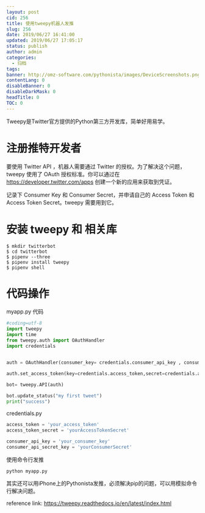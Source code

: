 ```yaml
---
layout: post
cid: 256
title: 使用tweepy机器人发推
slug: 256
date: 2019/06/27 16:41:00
updated: 2019/06/27 17:05:17
status: publish
author: admin
categories: 
  - 归档
tags: 
banner: http://omz-software.com/pythonista/images/DeviceScreenshots.png
contentLang: 0
disableBanner: 0
disableDarkMask: 0
headTitle: 0
TOC: 0
---
```



Tweepy是Twitter官方提供的Python第三方开发库，简单好用易学。
# 注册推特开发者
要使用 Twitter API ，机器人需要通过 Twitter 的授权。为了解决这个问题， tweepy 使用了 OAuth 授权标准。你可以通过在 https://developer.twitter.com/apps 创建一个新的应用来获取到凭证。

记录下 Consumer Key 和 Consumer Secret，并申请自己的 Access Token 和 Access Token Secret。tweepy 需要用到它。
# 安装 tweepy 和 相关库
```shell
$ mkdir twitterbot
$ cd twitterbot
$ pipenv --three
$ pipenv install tweepy
$ pipenv shell
```
# 代码操作
myapp.py 代码
```python
#coding=utf-8
import tweepy
import time
from tweepy.auth import OAuthHandler
import credentials


auth = OAuthHandler(consumer_key= credentials.consumer_api_key , consumer_secret=credentials.consumer_api_secret_key)

auth.set_access_token(key=credentials.access_token,secret=credentials.access_token_secret)
 
bot= tweepy.API(auth)

bot.update_status("my first tweet")
print("success")
```

credentials.py 
```python
access_token = 'your_access_token'
access_token_secret = 'yourAccessTokenSecret'

consumer_api_key = 'your_consumer_key'
consumer_api_secret_key = 'yourConsumerSecret'

```
使用命令行发推
```shell
python myapp.py
```

其实还可以用iPhone上的Pythonista发推，必须解决pip的问题，可以用模拟命令行解决问题。

reference link: https://tweepy.readthedocs.io/en/latest/index.html